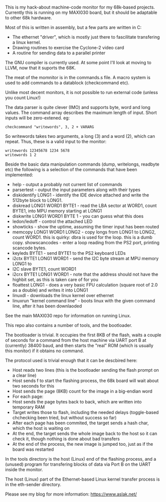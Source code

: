 This is my hack-about machine-code monitor for my 68k-based projects.
Currently this is running on my MAXI030 board, but it should be adaptable to
other 68k hardware.

Most of this is written in assembly, but a few parts are written in C:

* The ethernet "driver", which is mostly just there to fascilitate
  transfering a linux kernel.
* Drawing routines to exercise the Cyclone-2 video card
* A routine for sending data to a parallel printer

The GNU compiler is currently used. At some point I'll look at moving to
LLVM, now that it suports the 68K.

The meat of the momnitor is in the commands.s file. A macro system is used
to add commands to a datablock (checkcommand etc).

Unlike most decent monitors, it is not possible to run external code (unless
you count Linux!)

The data parser is quite clever (IMO) and supports byte, word and long
values. The command array describes the maximum length of input. Short
inputs will be zero-extened. eg:

```
checkcommand "writewords", 3, 2 + VARARG
```

So writewords takes two arguments, a long (3) and a word (2), which can
repeat. Thus, these is a valid input to the monitor:

```
writewords 12345678 1234 5678
writewords 1 2
```

Beside the basic data manipulation commands (dump, writelongs, readbyte etc)
the following is a selection of the commands that have been implemented:

* help - output a probably not current list of commands
* parsertest - output the input parameters along with their types
* diskidentify LONG1 - identify the IDE device attached and write the 512byte
  block to LONG1.
* diskread LONG1 WORD1 BYTE1 - read the LBA sector at WORD1, count BYTE1, into
  MPU memory starting at LONG1
* diskwrite LONG1 WORD1 BYTE 1 - you can guess what this does
* ledon/ledoff - control the attached LED
* showticks - show the uptime, assuming the timer input has been routed
* memcopy LONG1 WORD1 LONG2 - copy longs from LONG1 to LONG2, count WORD1.
this is quirky: dbra is used for the loop. this is a dumb copy.
showscancodes - enter a loop reading from the PS2 port, printing scancode
bytes.
* keyleds BYTE1 - send BYTE1 to the PS2 keyboard LEDs
* i2ctx BYTE1 LONG1 WORD1 - send the I2C byte stream at MPU memory LONG1 to
* I2C slave BYTE1, count WORD1
* i2crx BYTE1 LONG1 WORD1 - note that the address should not have the highbit
  set, as this is taken care of for you
* floattest LONG1 - does a very basic FPU calculation (square root of 2.0 as a
  double) and writes it into LONG1
* linuxdl - downloads the linux kernel over ethernet
* linuxrun "kernel command line" - boots linux with the given command line,
  after it has been downlaoded

See the main MAXI030 repo for information on running Linux.

This repo also contains a number of tools, and the bootloader.

The bootloader is trivial.  It occupies the first 8KB of the flash, waits a
couple of seconds for a command from the host machine via UART port B at
(currently) 38400 baud, and then starts the "real" ROM (which is usually
this monitor) if it obtains no command.

The protocol used is trivial enough that it can be descbired here:

- Host reads two lines (this is the bootloader sending the flash prompt on a
  clear line)
- Host sends f to start the flashing process, the 68k board will wait about
  two seconds for this
- Host sends the page (8KB) count for the image in a big-endian word
- For each page:
 - Host sends the page bytes back to back, which are written into temporary RAM
 - Target writes those to flash, including the needed delays (toggle-based
   chchecking been tried, but without success so far)
 - After each page has been commited, the target sends a hash char, which
   the host is waiting on
- At the end, the target sends the whole image back to the host so it can
  check it, though nothing is done about bad transfers
- At the end of the process, the new image is jumped too, just as if the
  board was restarted

In the tools directory is the host (Linux) end of the flashing process, and
a (unused) program for transfering blocks of data via Port B on the
UART inside the monitor.

The host (Linux) part of the Ethernet-based Linux kernel transfer process is
in the eth-sender directory.

Please see my blog for more information: https://www.aslak.net/

